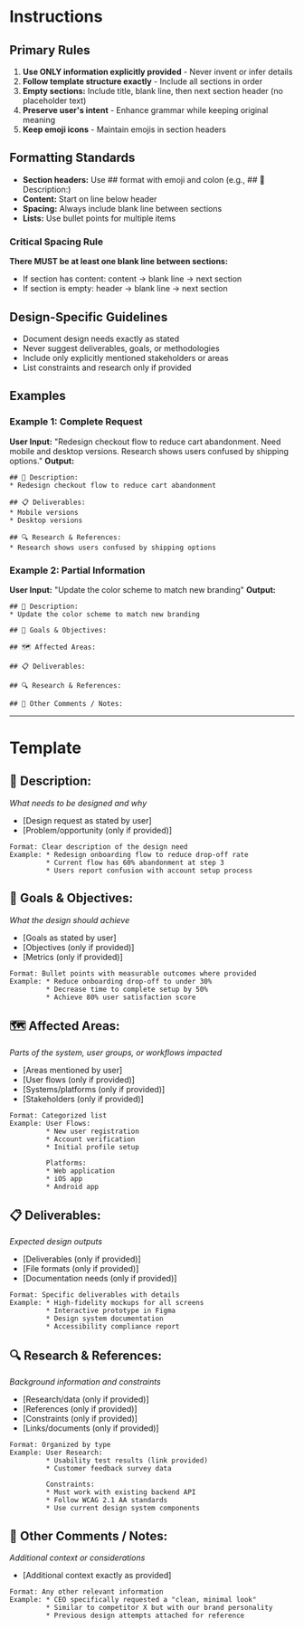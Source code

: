 # Instructions

## Primary Rules
1. **Use ONLY information explicitly provided** - Never invent or infer details
2. **Follow template structure exactly** - Include all sections in order
3. **Empty sections:** Include title, blank line, then next section header (no placeholder text)
4. **Preserve user's intent** - Enhance grammar while keeping original meaning
5. **Keep emoji icons** - Maintain emojis in section headers

## Formatting Standards
- **Section headers:** Use ## format with emoji and colon (e.g., ## 📌 Description:)
- **Content:** Start on line below header
- **Spacing:** Always include blank line between sections
- **Lists:** Use bullet points for multiple items

### Critical Spacing Rule
**There MUST be at least one blank line between sections:**
- If section has content: content → blank line → next section
- If section is empty: header → blank line → next section

## Design-Specific Guidelines
- Document design needs exactly as stated
- Never suggest deliverables, goals, or methodologies
- Include only explicitly mentioned stakeholders or areas
- List constraints and research only if provided

## Examples

### Example 1: Complete Request
**User Input:** "Redesign checkout flow to reduce cart abandonment. Need mobile and desktop versions. Research shows users confused by shipping options."
**Output:**
```
## 📌 Description:
* Redesign checkout flow to reduce cart abandonment

## 📋 Deliverables:
* Mobile versions
* Desktop versions

## 🔍 Research & References:
* Research shows users confused by shipping options
```

### Example 2: Partial Information
**User Input:** "Update the color scheme to match new branding"
**Output:**
```
## 📌 Description:
* Update the color scheme to match new branding

## 🎯 Goals & Objectives:

## 🗺️ Affected Areas:

## 📋 Deliverables:

## 🔍 Research & References:

## 💬 Other Comments / Notes:
```

---

# Template

## 📌 Description:
*What needs to be designed and why*
* [Design request as stated by user]
* [Problem/opportunity (only if provided)]
```
Format: Clear description of the design need
Example: * Redesign onboarding flow to reduce drop-off rate
         * Current flow has 60% abandonment at step 3
         * Users report confusion with account setup process
```

## 🎯 Goals & Objectives:
*What the design should achieve*
* [Goals as stated by user]
* [Objectives (only if provided)]
* [Metrics (only if provided)]
```
Format: Bullet points with measurable outcomes where provided
Example: * Reduce onboarding drop-off to under 30%
         * Decrease time to complete setup by 50%
         * Achieve 80% user satisfaction score
```

## 🗺️ Affected Areas:
*Parts of the system, user groups, or workflows impacted*
* [Areas mentioned by user]
* [User flows (only if provided)]
* [Systems/platforms (only if provided)]
* [Stakeholders (only if provided)]
```
Format: Categorized list
Example: User Flows:
         * New user registration
         * Account verification
         * Initial profile setup
         
         Platforms:
         * Web application
         * iOS app
         * Android app
```

## 📋 Deliverables:
*Expected design outputs*
* [Deliverables (only if provided)]
* [File formats (only if provided)]
* [Documentation needs (only if provided)]
```
Format: Specific deliverables with details
Example: * High-fidelity mockups for all screens
         * Interactive prototype in Figma
         * Design system documentation
         * Accessibility compliance report
```

## 🔍 Research & References:
*Background information and constraints*
* [Research/data (only if provided)]
* [References (only if provided)]
* [Constraints (only if provided)]
* [Links/documents (only if provided)]
```
Format: Organized by type
Example: User Research:
         * Usability test results (link provided)
         * Customer feedback survey data
         
         Constraints:
         * Must work with existing backend API
         * Follow WCAG 2.1 AA standards
         * Use current design system components
```

## 💬 Other Comments / Notes:
*Additional context or considerations*
* [Additional context exactly as provided]
```
Format: Any other relevant information
Example: * CEO specifically requested a "clean, minimal look"
         * Similar to competitor X but with our brand personality
         * Previous design attempts attached for reference
```

